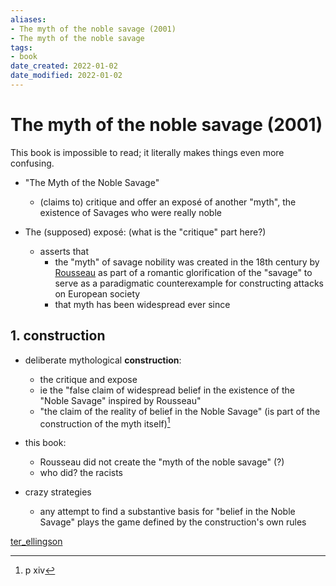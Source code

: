 ```yaml
---
aliases: 
- The myth of the noble savage (2001)
- The myth of the noble savage
tags: 
- book
date_created: 2022-01-02
date_modified: 2022-01-02
---
```


# The myth of the noble savage (2001)

This book is impossible to read; it literally makes things even more confusing. 

- "The Myth of the Noble Savage"
	- (claims to) critique and offer an exposé of another "myth", the existence of Savages who were really noble

- The (supposed) exposé: (what is the "critique" part here?)
	- asserts that 
		- the "myth" of savage nobility was created in the 18th century by [Rousseau](jean-jaques_rousseau.md) as part of a romantic glorification of the "savage" to serve as a paradigmatic counterexample for constructing attacks on European society
		- that myth has been widespread ever since

## 1. construction
- deliberate mythological **construction**:
	- the critique and expose
	- ie the "false claim of widespread belief in the existence of the "Noble Savage" inspired by Rousseau"
	- "the claim of the reality of belief in the Noble Savage" (is part of the construction of the myth itself)[^1]

- this book:
	- Rousseau did not create the "myth of the noble savage" (?)
	- who did? the racists

- crazy strategies
	- any attempt to find a substantive basis for "belief in the Noble Savage" plays the game defined by the construction's own rules


[ter_ellingson](ter_ellingson.md)
[^1]: p xiv